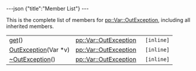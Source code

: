 ---json {"title":"Member List"} ---

This is the complete list of members for <a href="/docs/native-client/pepper_dev/cpp/classpp_1_1_var_1_1_out_exception/" class="el">pp::Var::OutException</a>, including all inherited members.

<table><tbody><tr class="odd"><td><a href="/docs/native-client/pepper_dev/cpp/classpp_1_1_var_1_1_out_exception#ae27bafd88243e3b2fffc3038a1f31971" class="el">get</a>()</td><td><a href="/docs/native-client/pepper_dev/cpp/classpp_1_1_var_1_1_out_exception/" class="el">pp::Var::OutException</a></td><td><code> [inline]</code></td></tr><tr class="even"><td><a href="/docs/native-client/pepper_dev/cpp/classpp_1_1_var_1_1_out_exception#afa4be8888c046a7b4f54be2cec82e4e7" class="el">OutException</a>(Var *v)</td><td><a href="/docs/native-client/pepper_dev/cpp/classpp_1_1_var_1_1_out_exception/" class="el">pp::Var::OutException</a></td><td><code> [inline]</code></td></tr><tr class="odd"><td><a href="/docs/native-client/pepper_dev/cpp/classpp_1_1_var_1_1_out_exception#af2300053414367146b49f6f71c2eb513" class="el">~OutException</a>()</td><td><a href="/docs/native-client/pepper_dev/cpp/classpp_1_1_var_1_1_out_exception/" class="el">pp::Var::OutException</a></td><td><code> [inline]</code></td></tr></tbody></table>
